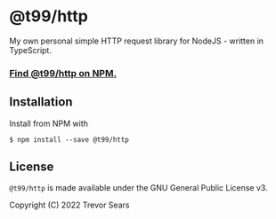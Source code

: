 # @t99/http
My own personal simple HTTP request library for NodeJS - written in TypeScript.

### [Find @t99/http on NPM.](https://www.npmjs.com/package/@t99/http)

## Installation
Install from NPM with
```
$ npm install --save @t99/http
```

## License

`@t99/http` is made available under the GNU General Public License v3.

Copyright (C) 2022 Trevor Sears
